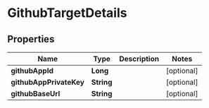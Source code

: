 

# GithubTargetDetails


## Properties

| Name | Type | Description | Notes |
|------------ | ------------- | ------------- | -------------|
|**githubAppId** | **Long** |  |  [optional] |
|**githubAppPrivateKey** | **String** |  |  [optional] |
|**githubBaseUrl** | **String** |  |  [optional] |



